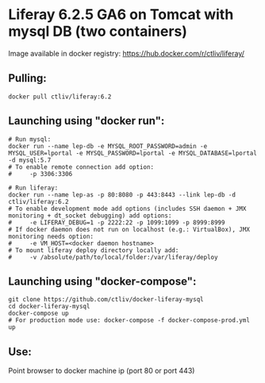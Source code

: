 Liferay 6.2.5 GA6 on Tomcat with mysql DB (two containers)
==========================================================

Image available in docker registry: https://hub.docker.com/r/ctliv/liferay/

## Pulling:

```
docker pull ctliv/liferay:6.2
```

## Launching using "docker run":

```
# Run mysql:
docker run --name lep-db -e MYSQL_ROOT_PASSWORD=admin -e MYSQL_USER=lportal -e MYSQL_PASSWORD=lportal -e MYSQL_DATABASE=lportal -d mysql:5.7
# To enable remote connection add option:
#     -p 3306:3306

# Run liferay:
docker run --name lep-as -p 80:8080 -p 443:8443 --link lep-db -d ctliv/liferay:6.2
# To enable development mode add options (includes SSH daemon + JMX monitoring + dt_socket debugging) add options:
#     -e LIFERAY_DEBUG=1 -p 2222:22 -p 1099:1099 -p 8999:8999
# If docker daemon does not run on localhost (e.g.: VirtualBox), JMX monitoring needs option: 
#     -e VM_HOST=<docker daemon hostname>
# To mount liferay deploy directory locally add: 
#     -v /absolute/path/to/local/folder:/var/liferay/deploy
```

## Launching using "docker-compose":

```
git clone https://github.com/ctliv/docker-liferay-mysql
cd docker-liferay-mysql
docker-compose up
# For production mode use: docker-compose -f docker-compose-prod.yml up
```

## Use:

Point browser to docker machine ip (port 80 or port 443)

